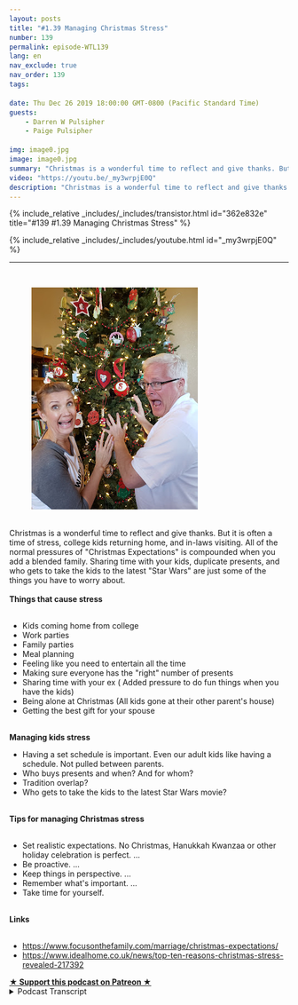 ```yaml
---
layout: posts
title: "#1.39 Managing Christmas Stress"
number: 139
permalink: episode-WTL139
lang: en
nav_exclude: true
nav_order: 139
tags:

date: Thu Dec 26 2019 18:00:00 GMT-0800 (Pacific Standard Time)
guests:
    - Darren W Pulsipher
    - Paige Pulsipher

img: image0.jpg
image: image0.jpg
summary: "Christmas is a wonderful time to reflect and give thanks. But it is often a time of stress, college kids returning home, and in-laws visiting. All of the normal pressures of Christmas Expectations is compounded when you add a blended family. Sharing time with your kids, duplicate presents, and who gets to take the kids to the latest Star Wars are just some of the things you have to worry about."
video: "https://youtu.be/_my3wrpjE0Q"
description: "Christmas is a wonderful time to reflect and give thanks. But it is often a time of stress, college kids returning home, and in-laws visiting. All of the normal pressures of Christmas Expectations is compounded when you add a blended family. Sharing time with your kids, duplicate presents, and who gets to take the kids to the latest Star Wars are just some of the things you have to worry about."
---
```


<div>
{% include_relative _includes/_includes/transistor.html id="362e832e" title="#139 #1.39 Managing Christmas Stress" %}

{% include_relative _includes/_includes/youtube.html id="_my3wrpjE0Q" %}
</div>

---

<html><head></head><body><div><a href="https://1.bp.blogspot.com/-SBjF2L-uMD8/XgWO7Io_ocI/AAAAAAAFJlU/vhOQbcTNawgGbHV5tJfqzil6_BroE9DwgCKgBGAsYHg/s1600/20191226_151115.jpg"><br></a><figure data-trix-attachment="{&quot;contentType&quot;:&quot;image&quot;,&quot;height&quot;:400,&quot;url&quot;:&quot;https://1.bp.blogspot.com/-SBjF2L-uMD8/XgWO7Io_ocI/AAAAAAAFJlU/vhOQbcTNawgGbHV5tJfqzil6_BroE9DwgCKgBGAsYHg/s400/20191226_151115.jpg&quot;,&quot;width&quot;:300}" data-trix-content-type="image" class="attachment attachment--preview"><img src="./image0.jpg" width="300" height="400"><figcaption class="attachment__caption"></figcaption></figure></div><div><br></div><div>Christmas is a wonderful time to reflect and give thanks. But it is often a time of stress, college kids returning home, and in-laws visiting. All of the normal pressures of "Christmas Expectations" is compounded when you add a blended family. Sharing time with your kids, duplicate presents, and who gets to take the kids to the latest "Star Wars" are just some of the things you have to worry about.</div><div><strong><br>Things that cause stress<br></strong><br></div><ul><li>Kids coming home from college</li><li>Work parties</li><li>Family parties</li><li>Meal planning</li><li>Feeling like you need to entertain all the time</li><li>Making sure everyone has the "right" number of presents</li><li>Sharing time with your ex ( Added pressure to do fun things when you have the kids)</li><li>Being alone at Christmas (All kids gone at their other parent's house)</li><li>Getting the best gift for your spouse</li></ul><div><strong><br>Managing kids stress</strong></div><ul><li>Having a set schedule is important. Even our adult kids like having a schedule. Not pulled between parents.</li><li>Who buys presents and when? And for whom?</li><li>Tradition overlap?</li><li>Who gets to take the kids to the latest Star Wars movie?</li></ul><div><strong><br>Tips for managing Christmas stress<br></strong><br></div><ul><li>Set realistic expectations. No Christmas, Hanukkah Kwanzaa or other holiday celebration is perfect. ...</li><li>Be proactive. ...</li><li>Keep things in perspective. ...</li><li>Remember what's important. ...</li><li>Take time for yourself.</li></ul><div><strong><br>Links<br></strong><br></div><ul><li><a href="https://www.focusonthefamily.com/marriage/christmas-expectations/">https://www.focusonthefamily.com/marriage/christmas-expectations/</a></li><li><a href="https://www.idealhome.co.uk/news/top-ten-reasons-christmas-stress-revealed-217392">https://www.idealhome.co.uk/news/top-ten-reasons-christmas-stress-revealed-217392</a></li></ul>
<strong>
  <a href="https://www.patreon.com/wheresthelemonade" target="_donate" rel="payment" title="★ Support this podcast on Patreon ★">★ Support this podcast on Patreon ★</a>
</strong></body></html>

<details>
<summary> Podcast Transcript </summary>

<p></p>

</details>
